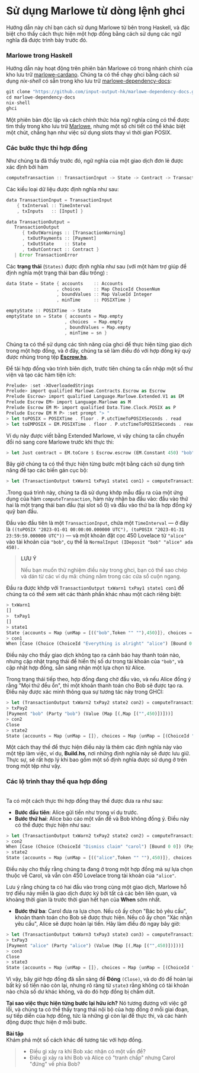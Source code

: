 # Sử dụng Marlowe từ dòng lệnh ghci

Hướng dẫn này chỉ bạn cách sử dụng Marlowe từ bên trong Haskell, và đặc biệt cho thấy cách thực hiện một hợp đồng bằng cách sử dụng các ngữ nghĩa đã được trình bày trước đó.

### **Marlowe trong Haskell**

Hướng dẫn này hoạt động trên phiên bản Marlowe có trong nhánh chính của kho lưu trữ [marlowe-cardano](https://github.com/input-output-hk/marlowe-cardano). Chúng ta có thể chạy ghci bằng cách sử dụng _nix-shell_ có sẵn trong kho lưu trữ [marlowe-dependency-docs](https://github.com/input-output-hk/marlowe-dependency-docs):

```rust
git clone "https://github.com/input-output-hk/marlowe-dependency-docs.git"
cd marlowe-dependency-docs
nix-shell
ghci
```

Một phiên bản độc lập và cách chính thức hóa ngữ nghĩa cũng có thể được tìm thấy trong kho lưu trữ [Marlowe](https://github.com/input-output-hk/marlowe), nhưng một số chi tiết có thể khác biệt một chút, chẳng hạn như việc sử dụng slots thay vì thời gian POSIX.

### Các bước thực thi hợp đồng​ <a href="#stepping-through-contracts" id="stepping-through-contracts"></a>

Như chúng ta đã thấy trước đó, ngữ nghĩa của một giao dịch đơn lẻ được xác định bởi hàm

```rust
computeTransaction :: TransactionInput -> State -> Contract -> TransactionOutput
```

Các kiểu loại dữ liệu được định nghĩa như sau:

```rust
data TransactionInput = TransactionInput
    { txInterval :: TimeInterval
    , txInputs   :: [Input] }

data TransactionOutput =
   TransactionOutput
      { txOutWarnings :: [TransactionWarning]
      , txOutPayments :: [Payment]
      , txOutState    :: State
      , txOutContract :: Contract }
   | Error TransactionError
```

Các **trạng thái** (`States)` được định nghĩa như sau (với một hàm trợ giúp để định nghĩa một trạng thái ban đầu trống) :

```rust
data State = State { accounts    :: Accounts
                   , choices     :: Map ChoiceId ChosenNum
                   , boundValues :: Map ValueId Integer
                   , minTime     :: POSIXTime }

emptyState :: POSIXTime -> State
emptyState sn = State { accounts = Map.empty
                      , choices  = Map.empty
                      , boundValues = Map.empty
                      , minTime = sn }
```

Chúng ta có thể sử dụng các tính năng của ghci để thực hiện từng giao dịch trong một hợp đồng, và ở đây, chúng ta sẽ làm điều đó với hợp đồng ký quỹ được nhúng trong tệp [**Escrow.hs**](https://github.com/input-output-hk/marlowe-cardano/blob/main/marlowe-contracts/src/Marlowe/Contracts/Escrow.hs).

Để tải hợp đồng vào trình biên dịch, trước tiên chúng ta cần nhập một số thư viện và tạo các hàm tiện ích:

```rust
Prelude> :set -XOverloadedStrings
Prelude> import qualified Marlowe.Contracts.Escrow as Escrow
Prelude Escrow> import qualified Language.Marlowe.Extended.V1 as EM
Prelude Escrow EM> import Language.Marlowe as M
Prelude Escrow EM M> import qualified Data.Time.Clock.POSIX as P
Prelude Escrow EM M P> :set prompt "> "
> let toPOSIX = POSIXTime . floor . P.utcTimeToPOSIXSeconds . read
> let toEMPOSIX = EM.POSIXTime . floor . P.utcTimeToPOSIXSeconds . read
```

Ví dụ này được viết bằng Extended Marlowe, vì vậy chúng ta cần chuyển đổi nó sang core Marlowe trước khi thực thi:

```rust
> let Just contract = EM.toCore $ Escrow.escrow (EM.Constant 450) "bob" "alice" "carol" (toEMPOSIX "2023-02-01 00:00:00.000000 UTC") (toEMPOSIX "2023-03-01 00:00:00.000000 UTC") (toEMPOSIX "2023-04-01 00:00:00.000000 UTC") (toEMPOSIX "2023-05-01 00:00:00.000000 UTC") :: Maybe Contract
```

Bây giờ chúng ta có thể thực hiện từng bước một bằng cách sử dụng tính năng để tạo các biến gán cục bộ:

```rust
> let (TransactionOutput txWarn1 txPay1 state1 con1) = computeTransaction (TransactionInput (toPOSIX "2023-01-01 00:00:00.000000 UTC", toPOSIX "2023-01-31 23:59:59.000000 UTC") [NormalInput (IDeposit "bob" "alice" ada 450)]) (emptyState 0) contract
```

.Trong quá trình này, chúng ta đã sử dụng khớp mẫu đầu ra của một ứng dụng của hàm `computeTransaction`, hàm này nhận ba đầu vào: đầu vào thứ hai là một trạng thái ban đầu (tại slot số 0) và đầu vào thứ ba là hợp đồng ký quỹ ban đầu.&#x20;

Đầu vào đầu tiên là một `TransactionInput`, chứa một `TimeInterval` — ở đây là `((toPOSIX "2023-01-01 00:00:00.000000 UTC"), (toPOSIX "2023-01-31 23:59:59.000000 UTC"))` — và một khoản đặt cọc 450 Lovelace từ `"alice"` vào tài khoản của `"bob"`, cụ thể là `NormalInput (IDeposit "bob" "alice" ada 450).`

> **LƯU Ý**
>
> Nếu bạn muốn thử nghiệm điều này trong ghci, bạn có thể sao chép và dán từ các ví dụ mã: chúng nằm trong các cửa sổ cuộn ngang.

Đầu ra được khớp với `TransactionOutput txWarn1 txPay1 state1 con1` để chúng ta có thể xem xét các thành phần khác nhau một cách riêng biệt:

```rust
> txWarn1
[]
>  txPay1
[]
> state1
State {accounts = Map {unMap = [(("bob",Token "" ""),450)]}, choices = Map {unMap = []}, boundValues = Map {unMap = []}, minTime = POSIXTime {getPOSIXTime = 1672531200}}
> con1
When [Case (Choice (ChoiceId "Everything is alright" "alice") [Bound 0 0]) Close,Case (Choice (ChoiceId "Report problem" "alice") [Bound 1 1]) (Pay "bob" (Account "alice") (Token "" "") (Constant 450) (When [Case (Choice (ChoiceId "Confirm problem" "bob") [Bound 1 1]) Close,Case (Choice (ChoiceId "Dispute problem" "bob") [Bound 0 0]) (When [Case (Choice (ChoiceId "Dismiss claim" "carol") [Bound 0 0]) (Pay "alice" (Account "bob") (Token "" "") (Constant 450) Close),Case (Choice (ChoiceId "Confirm claim" "carol") [Bound 1 1]) Close] (POSIXTime {getPOSIXTime = 1682899200}) Close)] (POSIXTime {getPOSIXTime = 1680307200}) Close))] (POSIXTime {getPOSIXTime = 1677628800}) Close
```

Điều này cho thấy giao dịch không tạo ra cảnh báo hay thanh toán nào, nhưng cập nhật trạng thái để hiển thị số dư trong tài khoản của `"bob"`, và cập nhật hợp đồng, sẵn sàng nhận một lựa chọn từ Alice.

&#x20;Trong trạng thái tiếp theo, hợp đồng đang chờ đầu vào, và nếu Alice đồng ý rằng "Mọi thứ đều ổn", thì một khoản thanh toán cho Bob sẽ được tạo ra. Điều này được xác minh thông qua sự tương tác này trong GHCI:

```rust
> let (TransactionOutput txWarn2 txPay2 state2 con2) = computeTransaction (TransactionInput (toPOSIX "2023-02-01 00:00:00.000000 UTC", toPOSIX "2023-02-28 23:59:59.000000 UTC") [NormalInput (IChoice (ChoiceId "Everything is alright" "alice") 0)]) state1 con1
> txPay2
[Payment "bob" (Party "bob") (Value (Map [(,Map [("",450)])]))]
> con2
Close
> state2
State {accounts = Map {unMap = []}, choices = Map {unMap = [(ChoiceId "Everything is alright" "alice",0)]}, boundValues = Map {unMap = []}, minTime = POSIXTime {getPOSIXTime = 1675209600}}
```

Một cách thay thế để thực hiện điều này là thêm các định nghĩa này vào một tệp làm việc, ví dụ, **Build.hs**, nơi những định nghĩa này sẽ được lưu giữ. Thực sự, sẽ rất hợp lý khi bao gồm một số định nghĩa được sử dụng ở trên trong một tệp như vậy.

### **Các lộ trình thay thế qua hợp đồng**

\
Ta có một cách thực thi hợp đồng thay thế được đưa ra như sau:

* **Bước đầu tiên**: Alice gửi tiền như trong ví dụ trước.
* **Bước thứ hai**: Alice báo cáo một vấn đề và Bob không đồng ý. Điều này có thể được thực hiện như sau:

```rust
> let (TransactionOutput txWarn2 txPay2 state2 con2) = computeTransaction (TransactionInput (toPOSIX "2023-02-01 00:00:00.000000 UTC", toPOSIX "2023-02-28 23:59:59.000000 UTC") [NormalInput (IChoice (ChoiceId "Report problem" "alice") 1), NormalInput (IChoice (ChoiceId "Dispute problem" "bob") 0)]) state1 con1
> con2
When [Case (Choice (ChoiceId "Dismiss claim" "carol") [Bound 0 0]) (Pay "alice" (Account "bob") (Token "" "") (Constant 450) Close),Case (Choice (ChoiceId "Confirm claim" "carol") [Bound 1 1]) Close] (POSIXTime {getPOSIXTime = 1682899200}) Close
> state2
State {accounts = Map {unMap = [(("alice",Token "" ""),450)]}, choices = Map {unMap = [(ChoiceId "Report problem" "alice",1),(ChoiceId "Dispute problem" "bob",0)]}, boundValues = Map {unMap = []}, minTime = POSIXTime {getPOSIXTime = 1675209600}}
```

Điều này cho thấy rằng chúng ta đang ở trong một hợp đồng mà sự lựa chọn thuộc về Carol, và vẫn còn 450 Lovelace trong tài khoản của `"alice"`.

Lưu ý rằng chúng ta có hai đầu vào trong cùng một giao dịch, Marlowe hỗ trợ điều này miễn là giao dịch được ký bởi tất cả các bên liên quan, và khoảng thời gian là trước thời gian hết hạn của **When** sớm nhất.

* **Bước thứ ba**: Carol đưa ra lựa chọn. Nếu cô ấy chọn "Bác bỏ yêu cầu", khoản thanh toán cho Bob sẽ được thực hiện. Nếu cô ấy chọn "Xác nhận yêu cầu", Alice sẽ được hoàn lại tiền. Hãy làm điều đó ngay bây giờ:

```rust
> let (TransactionOutput txWarn3 txPay3 state3 con3) = computeTransaction (TransactionInput (toPOSIX "2023-04-01 00:00:00.000000 UTC", toPOSIX "2023-04-30 23:59:59.000000 UTC") [NormalInput (IChoice (ChoiceId "Confirm claim" "carol") 1)]) state2 con2
> txPay3
[Payment "alice" (Party "alice") (Value (Map [(,Map [("",450)])]))]
> con3
Close
> state3
State {accounts = Map {unMap = []}, choices = Map {unMap = [(ChoiceId "Report problem" "alice",1),(ChoiceId "Dispute problem" "bob",0),(ChoiceId "Confirm claim" "carol",1)]}, boundValues = Map {unMap = []}, minTime = POSIXTime {getPOSIXTime = 1680307200}}
```

Vì vậy, bây giờ hợp đồng đã sẵn sàng để **Đóng** `(Close)`, và do đó để hoàn lại bất kỳ số tiền nào còn lại, nhưng rõ ràng từ `state3` rằng không có tài khoản nào chứa số dư khác không, và do đó hợp đồng bị chấm dứt.

**Tại sao việc thực hiện từng bước lại hữu ích?** Nó tương đương với việc gỡ lỗi, và chúng ta có thể thấy trạng thái nội bộ của hợp đồng ở mỗi giai đoạn, sự tiếp diễn của hợp đồng, tức là những gì còn lại để thực thi, và các hành động được thực hiện ở mỗi bước.

**Bài tập**\
Khám phá một số cách khác để tương tác với hợp đồng.

> * Điều gì xảy ra khi Bob xác nhận có một vấn đề?
> * Điều gì xảy ra khi Bob và Alice có "tranh chấp" nhưng Carol "đứng" về phía Bob?

